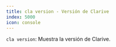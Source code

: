 ```yaml
---
title: cla version - Versión de Clarive
index: 5000
icon: console
---
```


`cla version`: Muestra la versión de Clarive.